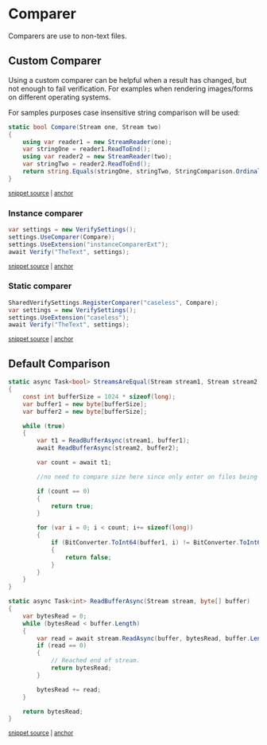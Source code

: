 <!--
GENERATED FILE - DO NOT EDIT
This file was generated by [MarkdownSnippets](https://github.com/SimonCropp/MarkdownSnippets).
Source File: /docs/mdsource/comparer.source.md
To change this file edit the source file and then run MarkdownSnippets.
-->

# Comparer

Comparers are use to non-text files.


## Custom Comparer

Using a custom comparer can be helpful when a result has changed, but not enough to fail verification. For examples when rendering images/forms on different operating systems.

For samples purposes case insensitive string comparison will be used:

<!-- snippet: IgnoreCaseCompare -->
<a id='snippet-ignorecasecompare'/></a>
```cs
static bool Compare(Stream one, Stream two)
{
    using var reader1 = new StreamReader(one);
    var stringOne = reader1.ReadToEnd();
    using var reader2 = new StreamReader(two);
    var stringTwo = reader2.ReadToEnd();
    return string.Equals(stringOne, stringTwo, StringComparison.OrdinalIgnoreCase);
}
```
<sup><a href='/src/Verify.Tests/Snippets/ComparerSnippets.cs#L36-L45' title='File snippet `ignorecasecompare` was extracted from'>snippet source</a> | <a href='#snippet-ignorecasecompare' title='Navigate to start of snippet `ignorecasecompare`'>anchor</a></sup>
<!-- endsnippet -->


### Instance comparer

<!-- snippet: InstanceComparer -->
<a id='snippet-instancecomparer'/></a>
```cs
var settings = new VerifySettings();
settings.UseComparer(Compare);
settings.UseExtension("instanceComparerExt");
await Verify("TheText", settings);
```
<sup><a href='/src/Verify.Tests/Snippets/ComparerSnippets.cs#L18-L23' title='File snippet `instancecomparer` was extracted from'>snippet source</a> | <a href='#snippet-instancecomparer' title='Navigate to start of snippet `instancecomparer`'>anchor</a></sup>
<!-- endsnippet -->


### Static comparer

<!-- snippet: StaticComparer -->
<a id='snippet-staticcomparer'/></a>
```cs
SharedVerifySettings.RegisterComparer("caseless", Compare);
var settings = new VerifySettings();
settings.UseExtension("caseless");
await Verify("TheText", settings);
```
<sup><a href='/src/Verify.Tests/Snippets/ComparerSnippets.cs#L28-L33' title='File snippet `staticcomparer` was extracted from'>snippet source</a> | <a href='#snippet-staticcomparer' title='Navigate to start of snippet `staticcomparer`'>anchor</a></sup>
<!-- endsnippet -->


## Default Comparison

<!-- snippet: DefualtCompare -->
<a id='snippet-defualtcompare'/></a>
```cs
static async Task<bool> StreamsAreEqual(Stream stream1, Stream stream2)
{
    const int bufferSize = 1024 * sizeof(long);
    var buffer1 = new byte[bufferSize];
    var buffer2 = new byte[bufferSize];

    while (true)
    {
        var t1 = ReadBufferAsync(stream1, buffer1);
        await ReadBufferAsync(stream2, buffer2);

        var count = await t1;

        //no need to compare size here since only enter on files being same size

        if (count == 0)
        {
            return true;
        }

        for (var i = 0; i < count; i+= sizeof(long))
        {
            if (BitConverter.ToInt64(buffer1, i) != BitConverter.ToInt64(buffer2, i))
            {
                return false;
            }
        }
    }
}

static async Task<int> ReadBufferAsync(Stream stream, byte[] buffer)
{
    var bytesRead = 0;
    while (bytesRead < buffer.Length)
    {
        var read = await stream.ReadAsync(buffer, bytesRead, buffer.Length - bytesRead);
        if (read == 0)
        {
            // Reached end of stream.
            return bytesRead;
        }

        bytesRead += read;
    }

    return bytesRead;
}
```
<sup><a href='/src/Verify/Compare/FileComparer.cs#L71-L119' title='File snippet `defualtcompare` was extracted from'>snippet source</a> | <a href='#snippet-defualtcompare' title='Navigate to start of snippet `defualtcompare`'>anchor</a></sup>
<!-- endsnippet -->
